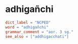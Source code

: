 # adhigañchi

``` toml
dict_label = "NCPED"
word = "adhigañchi"
grammar_comment = "aor. 3 sg."
see_also = ["addhigacchati"]
```

